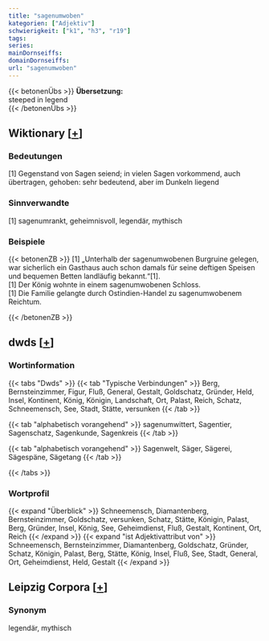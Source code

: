 ```yaml
---
title: "sagenumwoben"
kategorien: ["Adjektiv"]
schwierigkeit: ["k1", "h3", "r19"]
tags:
series:
mainDornseiffs:
domainDornseiffs:
url: "sagenumwoben"
---
```


{{< betonenÜbs >}}
**Übersetzung:**  
steeped in legend  
{{< /betonenÜbs >}}

## Wiktionary [[+](https://de.wiktionary.org/wiki/sagenumwoben)]

### Bedeutungen
[1] Gegenstand von Sagen seiend; in vielen Sagen vorkommend, auch übertragen, gehoben: sehr bedeutend, aber im Dunkeln liegend  

### Sinnverwandte
[1] sagenumrankt, geheimnisvoll, legendär, mythisch  

### Beispiele
{{< betonenZB >}}
[1] „Unterhalb der sagenumwobenen Burgruine gelegen, war sicherlich ein Gasthaus auch schon damals für seine deftigen Speisen und bequemen Betten landläufig bekannt.“[1].  
[1] Der König wohnte in einem sagenumwobenen Schloss.  
[1] Die Familie gelangte durch Ostindien-Handel zu sagenumwobenem Reichtum.  

{{< /betonenZB >}}


## dwds [[+](https://www.dwds.de/wb/sagenumwoben)]

### Wortinformation
{{< tabs "Dwds" >}}
{{< tab "Typische Verbindungen" >}}
Berg, Bernsteinzimmer, Figur, Fluß, General, Gestalt, Goldschatz, Gründer, Held, Insel, Kontinent, König, Königin, Landschaft, Ort, Palast, Reich, Schatz, Schneemensch, See, Stadt, Stätte, versunken
{{< /tab >}}

{{< tab "alphabetisch vorangehend" >}}
sagenumwittert, Sagentier, Sagenschatz, Sagenkunde, Sagenkreis
{{< /tab >}}

{{< tab "alphabetisch vorangehend" >}}
Sagenwelt, Säger, Sägerei, Sägespäne, Sägetang
{{< /tab >}}

{{< /tabs >}}

### Wortprofil
{{< expand "Überblick" >}} Schneemensch, Diamantenberg, Bernsteinzimmer, Goldschatz, versunken, Schatz, Stätte, Königin, Palast, Berg, Gründer, Insel, König, See, Geheimdienst, Fluß, Gestalt, Kontinent, Ort, Reich {{< /expand >}}
{{< expand "ist Adjektivattribut von" >}} Schneemensch, Bernsteinzimmer, Diamantenberg, Goldschatz, Gründer, Schatz, Königin, Palast, Berg, Stätte, König, Insel, Fluß, See, Stadt, General, Ort, Geheimdienst, Held, Gestalt {{< /expand >}}

## Leipzig Corpora [[+](https://corpora.uni-leipzig.de/en/res?word=sagenumwoben&corpusId=deu_newscrawl-public_2018)]


### Synonym
legendär, mythisch

